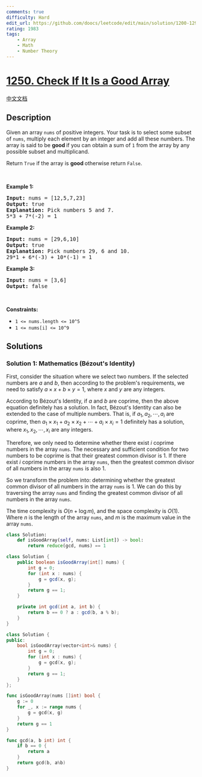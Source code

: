 ```yaml
---
comments: true
difficulty: Hard
edit_url: https://github.com/doocs/leetcode/edit/main/solution/1200-1299/1250.Check%20If%20It%20Is%20a%20Good%20Array/README_EN.md
rating: 1983
tags:
    - Array
    - Math
    - Number Theory
---
```


# [1250. Check If It Is a Good Array](https://leetcode.com/problems/check-if-it-is-a-good-array)

[中文文档](/solution/1200-1299/1250.Check%20If%20It%20Is%20a%20Good%20Array/README.md)

## Description

<p>Given an array <code>nums</code> of&nbsp;positive integers. Your task is to select some subset of <code>nums</code>, multiply each element by an integer and add all these numbers.&nbsp;The array is said to be&nbsp;<strong>good&nbsp;</strong>if you can obtain a sum of&nbsp;<code>1</code>&nbsp;from the array by any possible subset and multiplicand.</p>

<p>Return&nbsp;<code>True</code>&nbsp;if the array is <strong>good&nbsp;</strong>otherwise&nbsp;return&nbsp;<code>False</code>.</p>

<p>&nbsp;</p>
<p><strong class="example">Example 1:</strong></p>

<pre>
<strong>Input:</strong> nums = [12,5,7,23]
<strong>Output:</strong> true
<strong>Explanation:</strong> Pick numbers 5 and 7.
5*3 + 7*(-2) = 1
</pre>

<p><strong class="example">Example 2:</strong></p>

<pre>
<strong>Input:</strong> nums = [29,6,10]
<strong>Output:</strong> true
<strong>Explanation:</strong> Pick numbers 29, 6 and 10.
29*1 + 6*(-3) + 10*(-1) = 1
</pre>

<p><strong class="example">Example 3:</strong></p>

<pre>
<strong>Input:</strong> nums = [3,6]
<strong>Output:</strong> false
</pre>

<p>&nbsp;</p>
<p><strong>Constraints:</strong></p>

<ul>
	<li><code>1 &lt;= nums.length &lt;= 10^5</code></li>
	<li><code>1 &lt;= nums[i] &lt;= 10^9</code></li>
</ul>

## Solutions

### Solution 1: Mathematics (Bézout's Identity)

First, consider the situation where we select two numbers. If the selected numbers are $a$ and $b$, then according to the problem's requirements, we need to satisfy $a \times x + b \times y = 1$, where $x$ and $y$ are any integers.

According to Bézout's Identity, if $a$ and $b$ are coprime, then the above equation definitely has a solution. In fact, Bézout's Identity can also be extended to the case of multiple numbers. That is, if $a_1, a_2, \cdots, a_i$ are coprime, then $a_1 \times x_1 + a_2 \times x_2 + \cdots + a_i \times x_i = 1$ definitely has a solution, where $x_1, x_2, \cdots, x_i$ are any integers.

Therefore, we only need to determine whether there exist $i$ coprime numbers in the array `nums`. The necessary and sufficient condition for two numbers to be coprime is that their greatest common divisor is $1$. If there exist $i$ coprime numbers in the array `nums`, then the greatest common divisor of all numbers in the array `nums` is also $1$.

So we transform the problem into: determining whether the greatest common divisor of all numbers in the array `nums` is $1$. We can do this by traversing the array `nums` and finding the greatest common divisor of all numbers in the array `nums`.

The time complexity is $O(n + \log m)$, and the space complexity is $O(1)$. Where $n$ is the length of the array `nums`, and $m$ is the maximum value in the array `nums`.

<!-- tabs:start -->

```python
class Solution:
    def isGoodArray(self, nums: List[int]) -> bool:
        return reduce(gcd, nums) == 1
```

```java
class Solution {
    public boolean isGoodArray(int[] nums) {
        int g = 0;
        for (int x : nums) {
            g = gcd(x, g);
        }
        return g == 1;
    }

    private int gcd(int a, int b) {
        return b == 0 ? a : gcd(b, a % b);
    }
}
```

```cpp
class Solution {
public:
    bool isGoodArray(vector<int>& nums) {
        int g = 0;
        for (int x : nums) {
            g = gcd(x, g);
        }
        return g == 1;
    }
};
```

```go
func isGoodArray(nums []int) bool {
	g := 0
	for _, x := range nums {
		g = gcd(x, g)
	}
	return g == 1
}

func gcd(a, b int) int {
	if b == 0 {
		return a
	}
	return gcd(b, a%b)
}
```

<!-- tabs:end -->

<!-- end -->
